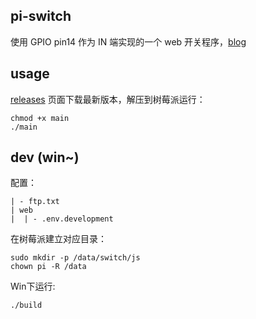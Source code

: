 ## pi-switch

使用 GPIO pin14 作为 IN 端实现的一个 web 开关程序，[blog](https://www.kicoe.com/article/id/27)

## usage

[releases](https://github.com/moonprism/pi-switch/releases) 页面下载最新版本，解压到树莓派运行：

```
chmod +x main
./main
```

## dev (win~)

配置：

```
| - ftp.txt
| web 
|  | - .env.development
```

在树莓派建立对应目录：

```
sudo mkdir -p /data/switch/js
chown pi -R /data
```

Win下运行:

```
./build
```
